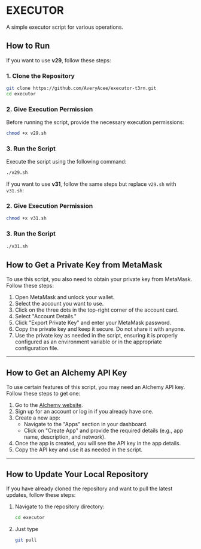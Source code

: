 # EXECUTOR

A simple executor script for various operations.

## How to Run

If you want to use **v29**, follow these steps:

### 1. Clone the Repository
```bash
git clone https://github.com/AveryAcee/executor-t3rn.git
cd executor
```

### 2. Give Execution Permission
Before running the script, provide the necessary execution permissions:
```bash
chmod +x v29.sh
```

### 3. Run the Script
Execute the script using the following command:
```bash
./v29.sh
```

If you want to use **v31**, follow the same steps but replace `v29.sh` with `v31.sh`:

### 2. Give Execution Permission
```bash
chmod +x v31.sh
```

### 3. Run the Script
```bash
./v31.sh
```

## How to Get a Private Key from MetaMask

To use this script, you also need to obtain your private key from MetaMask. Follow these steps:

1. Open MetaMask and unlock your wallet.
2. Select the account you want to use.
3. Click on the three dots in the top-right corner of the account card.
4. Select "Account Details."
5. Click "Export Private Key" and enter your MetaMask password.
6. Copy the private key and keep it secure. Do not share it with anyone.
7. Use the private key as needed in the script, ensuring it is properly configured as an environment variable or in the appropriate configuration file.

---
## How to Get an Alchemy API Key

To use certain features of this script, you may need an Alchemy API key. Follow these steps to get one:

1. Go to the [Alchemy website](https://www.alchemy.com/).
2. Sign up for an account or log in if you already have one.
3. Create a new app:
   - Navigate to the "Apps" section in your dashboard.
   - Click on "Create App" and provide the required details (e.g., app name, description, and network).
4. Once the app is created, you will see the API key in the app details.
5. Copy the API key and use it as needed in the script.

---
## How to Update Your Local Repository

If you have already cloned the repository and want to pull the latest updates, follow these steps:

1. Navigate to the repository directory:
   ```bash
   cd executor
2. Just type
   ```bash
   git pull


